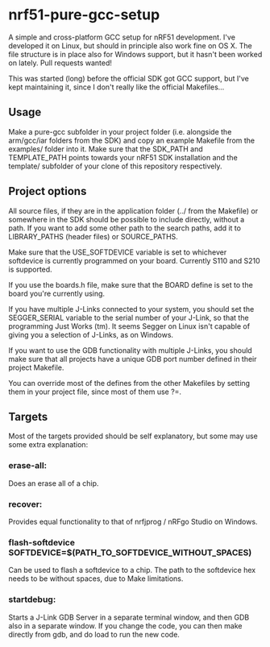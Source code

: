 nrf51-pure-gcc-setup
====================

A simple and cross-platform GCC setup for nRF51 development. I've developed
it on Linux, but should in principle also work fine on OS X. The file
structure is in place also for Windows support, but it hasn't been worked on
lately. Pull requests wanted!

This was started (long) before the official SDK got GCC support, but I've kept
maintaining it, since I don't really like the official Makefiles...

Usage
-----
Make a pure-gcc subfolder in your project folder (i.e. alongside the
arm/gcc/iar folders from the SDK) and copy an example Makefile from the
examples/ folder into it. Make sure that the SDK_PATH and TEMPLATE_PATH points
towards your nRF51 SDK installation and the template/ subfolder of your clone
of this repository respectively. 

Project options
---------------
All source files, if they are in the application folder (../ from the
Makefile) or somewhere in the SDK should be possible to include directly,
without a path. If you want to add some other path to the search paths, add it
to LIBRARY_PATHS (header files) or SOURCE_PATHS.

Make sure that the USE_SOFTDEVICE variable is set to
whichever softdevice is currently programmed on your board. Currently S110 and
S210 is supported. 

If you use the boards.h file, make sure that the BOARD define is set
to the board you're currently using. 

If you have multiple J-Links connected to your system, you should
set the SEGGER_SERIAL variable to the serial number of your J-Link, so that
the programming Just Works (tm). It seems Segger on Linux isn't capable of
giving you a selection of J-Links, as on Windows. 

If you want to use the GDB functionality with multiple J-Links, you should
make sure that all projects have a unique GDB port number defined in their
project Makefile. 

You can override most of the defines from the other Makefiles by setting them
in your project file, since most of them use ?=. 

Targets
-------
Most of the targets provided should be self explanatory, but some may use some
extra explanation:

### erase-all:
Does an erase all of a chip. 

### recover:
Provides equal functionality to that of nrfjprog / nRFgo Studio on Windows. 

### flash-softdevice SOFTDEVICE=$(PATH_TO_SOFTDEVICE_WITHOUT_SPACES)
Can be used to flash a softdevice to a chip. The path to the softdevice hex
needs to be without spaces, due to Make limitations. 

### startdebug:
Starts a J-Link GDB Server in a separate terminal window, and then GDB
also in a separate window. If you change the code, you can then make directly
from gdb, and do load to run the new code. 



